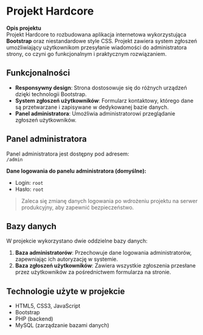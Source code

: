# Projekt Hardcore

**Opis projektu**  
Projekt Hardcore to rozbudowana aplikacja internetowa wykorzystująca **Bootstrap** oraz niestandardowe style CSS. Projekt zawiera system zgłoszeń umożliwiający użytkownikom przesyłanie wiadomości do administratora strony, co czyni go funkcjonalnym i praktycznym rozwiązaniem.

## Funkcjonalności
- **Responsywny design**: Strona dostosowuje się do różnych urządzeń dzięki technologii Bootstrap.
- **System zgłoszeń użytkowników**: Formularz kontaktowy, którego dane są przetwarzane i zapisywane w dedykowanej bazie danych.
- **Panel administratora**: Umożliwia administratorowi przeglądanie zgłoszeń użytkowników.

## Panel administratora
Panel administratora jest dostępny pod adresem:  
`/admin`

**Dane logowania do panelu administratora (domyślne):**  
- Login: `root`  
- Hasło: `root`  

> Zaleca się zmianę danych logowania po wdrożeniu projektu na serwer produkcyjny, aby zapewnić bezpieczeństwo.

## Bazy danych
W projekcie wykorzystano dwie oddzielne bazy danych:
1. **Baza administratorów**: Przechowuje dane logowania administratorów, zapewniając ich autoryzację w systemie.
2. **Baza zgłoszeń użytkowników**: Zawiera wszystkie zgłoszenia przesłane przez użytkowników za pośrednictwem formularza na stronie.

## Technologie użyte w projekcie
- HTML5, CSS3, JavaScript
- Bootstrap
- PHP (backend)
- MySQL (zarządzanie bazami danych)
